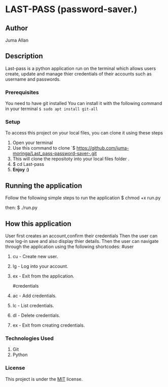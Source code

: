 # LAST-PASS (password-saver.)

## Author
Juma Allan
## Description

Last-pass is a python application run on the terminal  which allows users create, update and manage thier credentials of their accounts such as username and passwords.

### Prerequisites
You need to have git installed
You can install it with the following command in your terminal
`$ sudo apt install git-all`

### Setup
To access this project on your local files, you can clone it using these steps
1. Open your terminal
1. Use this command to clone `$ https://github.com/juma-moringa/Last_pass-password-saver-.git
1. This will clone the repositoty into your local files folder .
1. $ cd Last-pass
1. __Enjoy :)__

## Running the application
Follow the following simple steps to run the application
  $ chmod +x run.py
  
  then:
  $ ./run.py

## How this application
User first creates an account,confirm their credentials
Then the user can now log-in  save and  also display thier details.
Then the user can navigate through the application using the following shortcodes:
    #user
1. cu - Create new user.
1. lg - Log into your account.
1. ex - Exit from the application.

    #credentials
1. ac - Add credentials.
1. lc - List credentials.
1. dl - Delete credentials.
1. ex - Exit from creating credentials.

### Technologies Used
1. Git
1. Python

### License
This project is under the  [MIT](license) license.